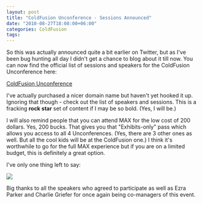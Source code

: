 ```yaml
---
layout: post
title: "ColdFusion Unconference - Sessions Announced"
date: "2010-08-27T18:08:00+06:00"
categories: ColdFusion 
tags: 
---
```


So this was actually announced quite a bit earlier on Twitter, but as I've been bug hunting all day I didn't get a chance to blog about it till now. You can now find the official list of sessions and speakers for the ColdFusion Unconference here:

<a href="http://www.raymondcamden.com/page.cfm/ColdFusion-Unconference">ColdFusion Unconference</a>

I've actually purchased a nicer domain name but haven't yet hooked it up. Ignoring that though - check out the list of speakers and sessions. This is a fracking <b>rock star</b> set of content if I may be so bold. (Yes, I will be.) 

I will also remind people that you can attend MAX for the low cost of 200 dollars. Yes, 200 bucks. That gives you that "Exhibits-only" pass which allows you access to all 4 Unconferences. (Yes, there are 3 other ones as well. But all the cool kids will be at the ColdFusion one.) I think it's worthwhile to go for the full MAX experience but if you are on a limited budget, this is definitely a great option.

I've only one thing left to say:

<img src="https://static.raymondcamden.com/images/cfjedi/stwa.jpg" />

Big thanks to all the speakers who agreed to participate as well as Ezra Parker and Charlie Griefer for once again being co-managers of this event.